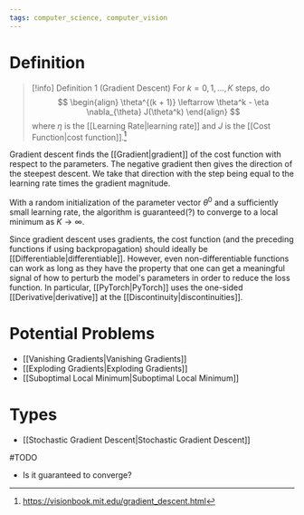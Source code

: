 ```yaml
---
tags: computer_science, computer_vision
---
```


# Definition

> [!info] Definition 1 (Gradient Descent)
> For $k=0, 1, ..., K$ steps, do
> $$
> \begin{align}
> \theta^{(k + 1)} \leftarrow \theta^k - \eta \nabla_{\theta} J(\theta^k)
> \end{align}
> $$
> where $\eta$ is the [[Learning Rate|learning rate]] and $J$ is the [[Cost Function|cost function]].[^1]

Gradient descent finds the [[Gradient|gradient]] of the cost function with respect to the parameters. The negative gradient then gives the direction of the steepest descent. We take that direction with the step being equal to the learning rate times the gradient magnitude.

With a random initialization of the parameter vector $\theta^0$ and a sufficiently small learning rate, the algorithm is guaranteed(?) to converge to a local minimum as $K \rightarrow \infty$.

Since gradient descent uses gradients, the cost function (and the preceding functions if using backpropagation) should ideally be [[Differentiable|differentiable]]. However, even non-differentiable functions can work as long as they have the property that one can get a meaningful signal of how to perturb the model's parameters in order to reduce the loss function. In particular, [[PyTorch|PyTorch]] uses the one-sided [[Derivative|derivative]] at the [[Discontinuity|discontinuities]].

# Potential Problems

- [[Vanishing Gradients|Vanishing Gradients]]
- [[Exploding Gradients|Exploding Gradients]]
- [[Suboptimal Local Minimum|Suboptimal Local Minimum]]

# Types

- [[Stochastic Gradient Descent|Stochastic Gradient Descent]]

#TODO 
- Is it guaranteed to converge?

[^1]: https://visionbook.mit.edu/gradient_descent.html